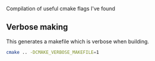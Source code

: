 Compilation of useful cmake flags I've found

## Verbose making
This generates a makefile which is verbose when building.
```bash
cmake .. -DCMAKE_VERBOSE_MAKEFILE=1
```